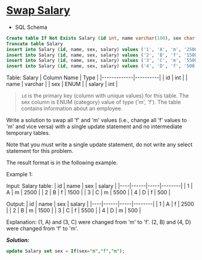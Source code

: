 # [Swap Salary](https://leetcode.com/problems/swap-salary/)

* SQL Schema

```sql
Create table If Not Exists Salary (id int, name varchar(100), sex char(1), salary int)
Truncate table Salary
insert into Salary (id, name, sex, salary) values ('1', 'A', 'm', '2500')
insert into Salary (id, name, sex, salary) values ('2', 'B', 'f', '1500')
insert into Salary (id, name, sex, salary) values ('3', 'C', 'm', '5500')
insert into Salary (id, name, sex, salary) values ('4', 'D', 'f', '500')
```

Table: Salary
| Column Name | Type     |
|-------------|----------|
| id          | int      |
| name        | varchar  |
| sex         | ENUM     |
| salary      | int      |

>`id` is the primary key (column with unique values) for this table.
The sex column is ENUM (category) value of type ('m', 'f').
The table contains information about an employee.

Write a solution to swap all 'f' and 'm' values (i.e., change all 'f' values to 'm' and vice versa) with a single update statement and no intermediate temporary tables.

Note that you must write a single update statement, do not write any select statement for this problem.

The result format is in the following example.

Example 1:

Input:
Salary table:
| id | name | sex | salary |
|----|------|-----|--------|
| 1  | A    | m   | 2500   |
| 2  | B    | f   | 1500   |
| 3  | C    | m   | 5500   |
| 4  | D    | f   | 500    |

Output:
| id | name | sex | salary |
|----|------|-----|--------|
| 1  | A    | f   | 2500   |
| 2  | B    | m   | 1500   |
| 3  | C    | f   | 5500   |
| 4  | D    | m   | 500    |

Explanation:
(1, A) and (3, C) were changed from 'm' to 'f'.
(2, B) and (4, D) were changed from 'f' to 'm'.

_**Solution:**_

```sql
update Salary set sex = If(sex="m","f","m");
```

